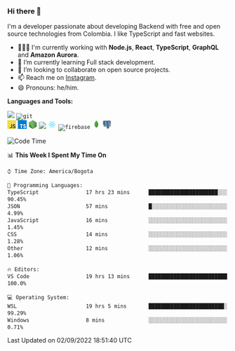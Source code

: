 ### Hi there 👋

I'm a developer passionate about developing Backend with free and open source technologies from Colombia. I like TypeScript and fast websites.

- 👨🏽‍💻 I'm currently working with **Node.js**, **React**, **TypeScript**, **GraphQL** and **Amazon Aurora**.
- 🌱 I’m currently learning Full stack development.
- 🚀 I’m looking to collaborate on open source projects.
- 📫   Reach me on [Instagram](https://instagram.com/nexckycort).
- 😄  Pronouns: he/him.

**Languages and Tools:**  

<code><img height="20"  src="https://upload.wikimedia.org/wikipedia/commons/2/2d/Visual_Studio_Code_1.18_icon.svg"></code>
<code><img src="https://www.vectorlogo.zone/logos/git-scm/git-scm-icon.svg" alt="git" height="20"/> </code>
<code><img height="20" src="https://raw.githubusercontent.com/github/explore/80688e429a7d4ef2fca1e82350fe8e3517d3494d/topics/javascript/javascript.png"></code>
<code><img height="20" src="https://raw.githubusercontent.com/github/explore/80688e429a7d4ef2fca1e82350fe8e3517d3494d/topics/typescript/typescript.png"></code>
<code><img height="20" src="https://raw.githubusercontent.com/github/explore/80688e429a7d4ef2fca1e82350fe8e3517d3494d/topics/nodejs/nodejs.png"></code>
<code><img height="20" src="https://deno.land/logo.svg"></code>
<code><img height="20" src="https://raw.githubusercontent.com/github/explore/80688e429a7d4ef2fca1e82350fe8e3517d3494d/topics/react/react.png"></code>
<code><img src="https://www.vectorlogo.zone/logos/firebase/firebase-icon.svg" alt="firebase"  height="20"/></code>
<code><img src="https://raw.githubusercontent.com/devicons/devicon/master/icons/mongodb/mongodb-original.svg"  height="20"/></code>
<code><img src="https://raw.githubusercontent.com/devicons/devicon/master/icons/postgresql/postgresql-original.svg" height="20"/></code>

<!--START_SECTION:waka-->
![Code Time](http://img.shields.io/badge/Code%20Time-2%2C282%20hrs%2024%20mins-blue)

📊 **This Week I Spent My Time On** 

```text
⌚︎ Time Zone: America/Bogota

💬 Programming Languages: 
TypeScript               17 hrs 23 mins      ██████████████████████░░░   90.45% 
JSON                     57 mins             █░░░░░░░░░░░░░░░░░░░░░░░░   4.99% 
JavaScript               16 mins             ░░░░░░░░░░░░░░░░░░░░░░░░░   1.45% 
CSS                      14 mins             ░░░░░░░░░░░░░░░░░░░░░░░░░   1.28% 
Other                    12 mins             ░░░░░░░░░░░░░░░░░░░░░░░░░   1.06%

🔥 Editors: 
VS Code                  19 hrs 13 mins      █████████████████████████   100.0%

💻 Operating System: 
WSL                      19 hrs 5 mins       ████████████████████████░   99.29% 
Windows                  8 mins              ░░░░░░░░░░░░░░░░░░░░░░░░░   0.71%

```


 Last Updated on 02/09/2022 18:51:40 UTC
<!--END_SECTION:waka-->
